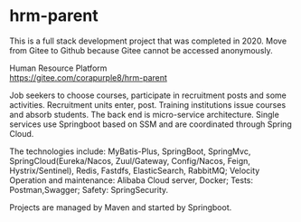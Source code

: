 # hrm-parent
This is a full stack development project that was completed in 2020. 
Move from Gitee to Github because Gitee cannot be accessed anonymously.

Human Resource Platform                  
https://gitee.com/corapurple8/hrm-parent


Job seekers to choose courses, participate in recruitment posts and some activities. 
Recruitment units enter, post. Training institutions issue courses and absorb students.
The back end is micro-service architecture.
Single services use Springboot based on SSM and are coordinated through Spring Cloud. 

The technologies include: 
MyBatis-Plus, SpringBoot, SpringMvc, 
SpringCloud(Eureka/Nacos, Zuul/Gateway, Config/Nacos, Feign, Hystrix/Sentinel), 
Redis, Fastdfs, ElasticSearch, RabbitMQ; 
Velocity Operation and maintenance: Alibaba Cloud server, Docker; 
Tests: Postman,Swagger; 
Safety: SpringSecurity.

Projects are managed by Maven and started by Springboot.
